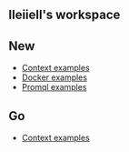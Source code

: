 ## lleiiell's workspace

## New

- [Context examples](go/context_examples.md)
- [Docker examples](docker_examples.md)
- [Promql examples](promql_examples.md)

## Go

- [Context examples](go/context_examples.md)